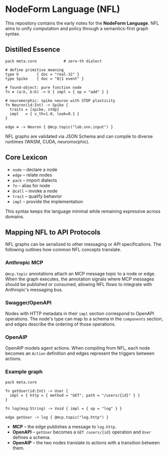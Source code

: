 # NodeForm Language (NFL)

This repository contains the early notes for the **NodeForm Language**. NFL aims to unify computation and policy through a semantics-first graph syntax.

## Distilled Essence

```
pack meta.core            # zero-th dialect

# define primitive meaning
type ℝ        { doc = "real-32" }
type Spike    { doc = "0|1 event" }

# found-object: pure function node
fn ⊕ (a:ℝ, b:ℝ) -> ℝ { impl = { op = "add" } }

# neuromorphic: spike neuron with STDP plasticity
fn Neuron(id:Int) -> Spike {
  traits = [spike, stdp]
  impl   = { v_th=1.0, leak=0.1 }
}

edge ⊕ -> Neuron { @mcp.topic("lab.snn.input") }
```

NFL graphs are validated via JSON Schema and can compile to diverse runtimes (WASM, CUDA, neuromorphic).

## Core Lexicon

* `node` – declare a node
* `edge` – relate nodes
* `pack` – import dialects
* `fn` – alias for node
* `@call` – invoke a node
* `trait` – qualify behavior
* `impl` – provide the implementation

This syntax keeps the language minimal while remaining expressive across domains.

## Mapping NFL to API Protocols

NFL graphs can be serialized to other messaging or API specifications. The
following outlines how common NFL concepts translate.

### Anthropic MCP

`@mcp.topic` annotations attach an MCP message topic to a node or edge. When the
graph executes, the annotation signals where MCP messages should be published or
consumed, allowing NFL flows to integrate with Anthropic's messaging bus.

### Swagger/OpenAPI

Nodes with HTTP metadata in their `impl` section correspond to OpenAPI
operations. The node's type can map to a schema in the `components` section, and
edges describe the ordering of those operations.

### OpenAIP

OpenAIP models agent actions. When compiling from NFL, each node becomes an
`Action` definition and edges represent the triggers between actions.

### Example graph

```nfl
pack meta.core

fn getUser(id:Int) -> User {
  impl = { http = { method = "GET", path = "/users/{id}" } }
}

fn log(msg:String) -> Void { impl = { op = "log" } }

edge getUser -> log { @mcp.topic("log.http") }
```

- **MCP** – the edge publishes a message to `log.http`.
- **OpenAPI** – `getUser` becomes a `GET /users/{id}` operation and `User`
  defines a schema.
- **OpenAIP** – the two nodes translate to actions with a transition between
  them.
